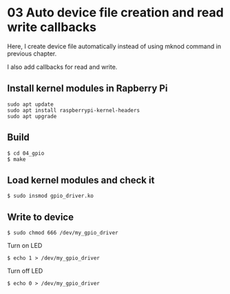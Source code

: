 # 03 Auto device file creation and read write callbacks
Here, I create device file automatically instead of using mknod command in previous chapter.

 I also add callbacks for read and write.

## Install kernel modules in Rapberry Pi
```
sudo apt update
sudo apt install raspberrypi-kernel-headers
sudo apt upgrade
```

## Build
```
$ cd 04_gpio
$ make
```

## Load kernel modules and check it
```
$ sudo insmod gpio_driver.ko
```

## Write to device
```
$ sudo chmod 666 /dev/my_gpio_driver
```
Turn on LED
```
$ echo 1 > /dev/my_gpio_driver
```
Turn off LED
```
$ echo 0 > /dev/my_gpio_driver
```

